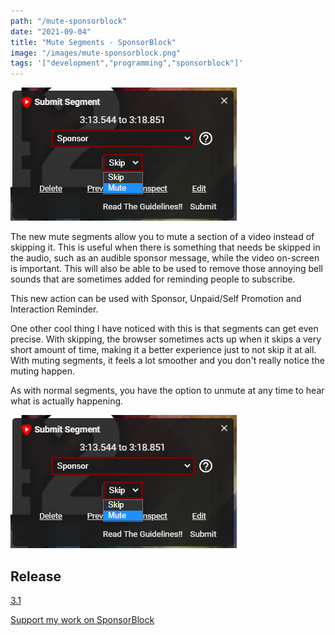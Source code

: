 ```yaml
---
path: "/mute-sponsorblock"
date: "2021-09-04"
title: "Mute Segments - SponsorBlock"
image: "/images/mute-sponsorblock.png"
tags: '["development","programming","sponsorblock"]'
---
```


![Submitting mute segments](/images/mute-sponsorblock.png)

The new mute segments allow you to mute a section of a video instead of skipping it. This is useful when there is something that needs be skipped in the audio, such as an audible sponsor message, while the video on-screen is important. This will also be able to be used to remove those annoying bell sounds that are sometimes added for reminding people to subscribe.

This new action can be used with Sponsor, Unpaid/Self Promotion and Interaction Reminder.

One other cool thing I have noticed with this is that segments can get even precise. With skipping, the browser sometimes acts up when it skips a very short amount of time, making it a better experience just to not skip it at all. With muting segments, it feels a lot smoother and you don't really notice the muting happen.

As with normal segments, you have the option to unmute at any time to hear what is actually happening.

![Unmute Notice](/images/mute-sponsorblock.png)

## Release

[3.1](https://github.com/ajayyy/SponsorBlock/releases/tag/3.1)

[Support my work on SponsorBlock](https://sponsor.ajay.app/donate)